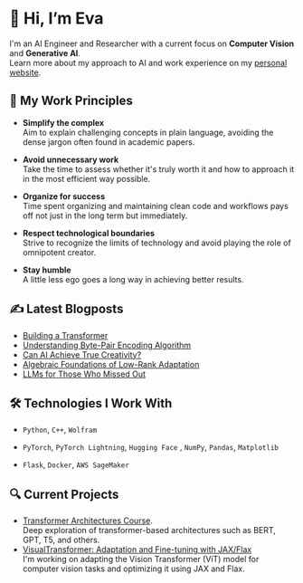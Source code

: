# 👋 Hi, I’m Eva

I'm an AI Engineer and Researcher with a current focus on **Computer Vision** and **Generative AI**. \
Learn more about my approach to AI and work experience on my [personal website](https://xmarva.github.io). 

## 🧠 My Work Principles

- **Simplify the complex**  
  Aim to explain challenging concepts in plain language, avoiding the dense jargon often found in academic papers.  

- **Avoid unnecessary work**  
  Take the time to assess whether it's truly worth it and how to approach it in the most efficient way possible.  

- **Organize for success**  
  Time spent organizing and maintaining clean code and workflows pays off not just in the long term but immediately.  

- **Respect technological boundaries**  
  Strive to recognize the limits of technology and avoid playing the role of omnipotent creator.  

- **Stay humble**  
  A little less ego goes a long way in achieving better results.  


## ✍️ Latest Blogposts
<!-- BLOG-POST-LIST:START -->
- [Building a Transformer](https://xmarva.github.io/blog/2025/building-a-transformer/)
- [Understanding Byte-Pair Encoding Algorithm](https://xmarva.github.io/blog/2025/tokenization/)
- [Can AI Achieve True Creativity?](https://xmarva.github.io/blog/2025/creative-ai/)
- [Algebraic Foundations of Low-Rank Adaptation](https://xmarva.github.io/blog/2024/lora-algorithm-for-llms/)
- [LLMs for Those Who Missed Out](https://xmarva.github.io/blog/2024/llms-for-those-who-missed-out/)
<!-- BLOG-POST-LIST:END -->


## 🛠️ Technologies I Work With  

- `Python`, `C++`, `Wolfram`  

- `PyTorch`, `PyTorch Lightning`, `Hugging Face` , `NumPy`, `Pandas`, `Matplotlib`  

- `Flask`, `Docker`, `AWS SageMaker`

## 🔍 Current Projects

- [Transformer Architectures Course](https://github.com/xmarva/transformer-architectures). \
  Deep exploration of transformer-based architectures such as BERT, GPT, T5, and others.
- [VisualTransformer: Adaptation and Fine-tuning with JAX/Flax](https://github.com/xmarva/jax-vit) \
  I'm working on adapting the Vision Transformer (ViT) model for computer vision tasks and optimizing it using JAX and Flax.
